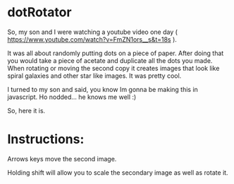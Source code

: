 # dotRotator

So, my son and I were watching a youtube video one day ( https://www.youtube.com/watch?v=FmZN1ors__s&t=18s ).

It was all about randomly putting dots on a piece of paper. After doing that you would take a piece of acetate and duplicate all the dots you made. When rotating or moving the second copy it creates images that look like spiral galaxies and other star like images. It was pretty cool.

I turned to my son and said, you know Im gonna be making this in javascript. Ho nodded... he knows me well :)

So, here it is.


# Instructions:

Arrows keys move the second image.

Holding shift will allow you to scale the secondary image as well as rotate it.
